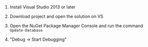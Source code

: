 1. Install Visual Studio 2013 or later

2. Download project and open the solution on VS

3. Open the NuGet Package Manager Console and run the command `Update-Database`

4. "Debug -> Start Debugging"
